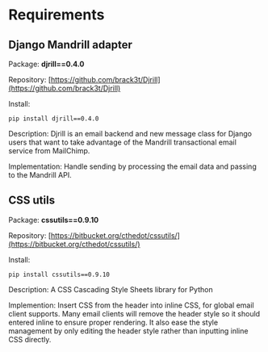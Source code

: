 Requirements
============

## Django Mandrill adapter

Package: **djrill==0.4.0**

Repository: [https://github.com/brack3t/Djrill](https://github.com/brack3t/Djrill)

Install: 

	pip install djrill==0.4.0
	
Description: Djrill is an email backend and new message class for Django users that want to take advantage of the Mandrill transactional email service from MailChimp.

Implementation: Handle sending by processing the email data and passing to the Mandrill API.

## CSS utils

Package: **cssutils==0.9.10**

Repository: [https://bitbucket.org/cthedot/cssutils/](https://bitbucket.org/cthedot/cssutils/)

Install: 

	pip install cssutils==0.9.10

Description: A CSS Cascading Style Sheets library for Python

Implemention: Insert CSS from the header into inline CSS, for global email client supports. Many email clients will remove the header style so it should entered inline to ensure proper rendering. It also ease the style management by only editing the header style rather than inputting inline CSS directly.